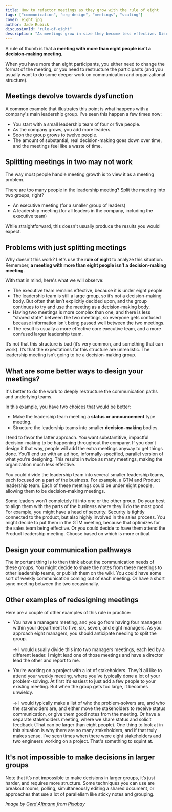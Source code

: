 ```yaml
---
title: How to refactor meetings as they grow with the rule of eight
tags: ["communication", "org-design", "meetings", "scaling"]
cover: eight.jpg
author: Jade Rubick
discussionId: "rule-of-eight"
description: "As meetings grow in size they become less effective. Discover how the rule of eight can help you refactor meetings as they grow."
---
```


A rule of thumb is that **a meeting with more than eight people isn’t a decision-making meeting**. 

When you have more than eight participants, you either need to change the format of the meeting, or you need to restructure the participants (and you usually want to do some deeper work on communication and organizational structure).

<re-img src="eight.jpg"></re-img>

## Meetings devolve towards dysfunction

A common example that illustrates this point is what happens with a company's main leadership group. I've seen this happen a few times now:

*   You start with a small leadership team of four or five people. 
*   As the company grows, you add more leaders. 
*   Soon the group grows to twelve people.
*   The amount of substantial, real decision-making goes down over time, and the meetings feel like a waste of time.

## Splitting meetings in two may not work

The way most people handle meeting growth is to view it as a meeting problem. 

There are too many people in the leadership meeting? Split the meeting into two groups, right?

*   An executive meeting (for a smaller group of leaders)
*   A leadership meeting (for all leaders in the company, including the executive team)

While straightforward, this doesn't usually produce the results you would expect.

## Problems with just splitting meetings

Why doesn't this work? Let's use the **rule of eight** to analyze this situation. Remember, **a meeting with more than eight people isn’t a decision-making meeting**.  

With that in mind, here's what we will observe:

*   The executive team remains effective, because it is under eight people. 
*   The leadership team is still a large group, so it’s not a decision-making body. But often that isn’t explicitly decided upon, and the group continues to try and use the meeting as a decision-making body.
*   Having two meetings is more complex than one, and there is less "shared state" between the two meetings, so everyone gets confused because information isn't being passed well between the two meetings. 
*   The result is usually a more effective core executive team, and a more confused larger leadership team.

It’s not that this structure is bad (it’s very common, and something that can work). It’s that the expectations for this structure are unrealistic. The leadership meeting isn’t going to be a decision-making group. 

## What are some better ways to design your meetings?

It's better to do the work to deeply restructure the communication paths and underlying teams.  

In this example, you have two choices that would be better:

* Make the leadership team meeting a **status or announcement** type meeting.
* Structure the leadership teams into smaller **decision-making** bodies.

I tend to favor the latter approach. You want substantitive, impactful decision-making to be happening throughout the company. If you don't design it that way, people will add the extra meetings anyway to get things done. You'll end up with an ad hoc, informally-specified, parallel version of what you're designing. This results in twice as many meetings, making the organization much less effective. 

You could divide the leadership team into several smaller leadership teams, each focused on a part of the business. For example, a GTM and Product leadership team. Each of these meetings could be under eight people, allowing them to be decision-making meetings. 

Some leaders won’t completely fit into one or the other group. Do your best to align them with the parts of the business where they'll do the most good. For example, you might have a head of security. Security is tightly connected to the product, but also highly involved in the sales process. You might decide to put them in the GTM meeting, because that optimizes for the sales team being effective. Or you could decide to have them attend the Product leadership meeting. Choose based on which is more critical.

## Design your communication pathways

The important thing is to then think about the communication needs of these groups. You might decide to share the notes from these meetings to other leadership teams, or publish them on the wiki. You could have some sort of weekly communication coming out of each meeting. Or have a short sync meeting between the two occasionally.

## Other examples of redesigning meetings

Here are a couple of other examples of this rule in practice: 

*   You have a managers meeting, and you go from having four managers within your department to five, six, seven, and eight managers. As you approach eight managers, you should anticipate needing to split the group.  \
\
-> I would usually divide this into two managers meetings, each led by a different leader. I might lead one of those meetings and have a director lead the other and report to me.  

*   You’re working on a project with a lot of stakeholders. They’d all like to attend your weekly meeting, where you’ve typically done a lot of your problem-solving. At first it’s easiest to just add a few people to your existing meeting. But when the group gets too large, it becomes unwieldy.  \
 \
-> I would typically make a list of who the problem-solvers are, and who the stakeholders are, and either move the stakeholders to receive status communication, or give them good notes from the meeting. Or have a separate stakeholders meeting, where we share status and solicit feedback (That can be larger than eight people). One thing to look at in this situation is why there are so many stakeholders, and if that truly makes sense. I’ve seen times when there were eight stakeholders and two engineers working on a project. That's something to squint at. 

## It's not impossible to make decisions in larger groups

Note that it’s not impossible to make decisions in larger groups, it’s just harder, and requires more structure. Some techniques you can use are breakout rooms, polling, simultaneously editing a shared document, or approaches that use a lot of parallelism like sticky notes and grouping.

_Image by <a href="https://pixabay.com/users/geralt-9301/">Gerd Altmann</a> from <a href="https://pixabay.com/">Pixabay</a>_